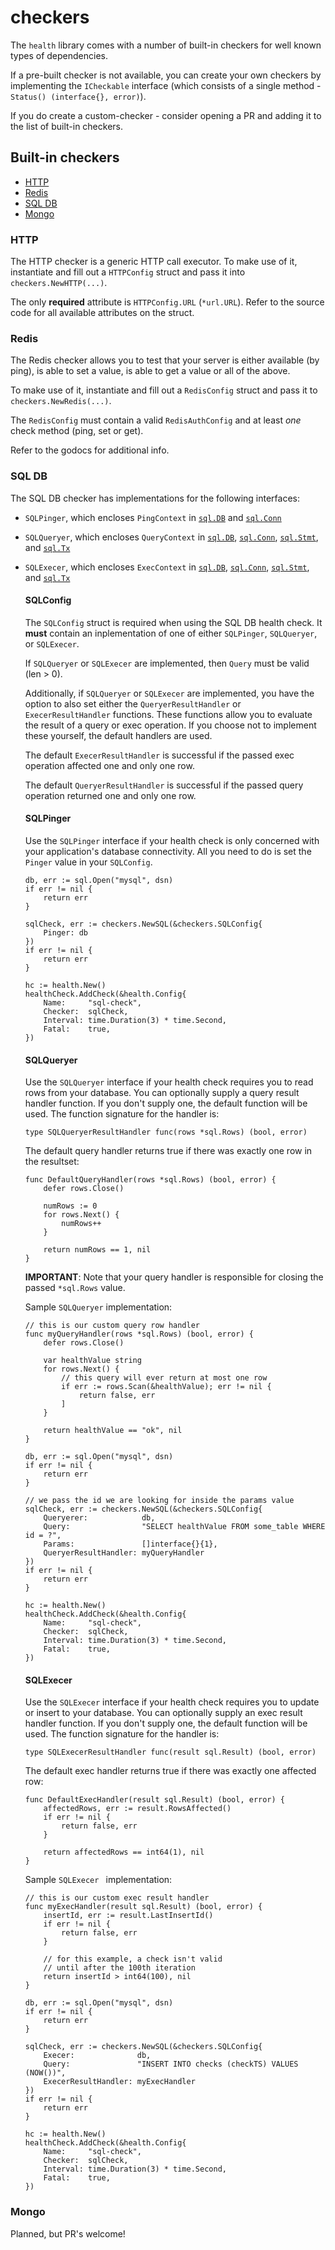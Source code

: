 checkers
========
The `health` library comes with a number of built-in checkers for well known
types of dependencies.

If a pre-built checker is not available, you can create your own checkers by
implementing the `ICheckable` interface (which consists of a single method - 
`Status() (interface{}, error)`).

If you do create a custom-checker - consider opening a PR and adding it to the
list of built-in checkers.

## Built-in checkers

* [HTTP](#http)
* [Redis](#redis)
* [SQL DB](#sql-db)
* [Mongo](#mongo)

### HTTP
The HTTP checker is a generic HTTP call executor. To make use of it, instantiate and fill out a `HTTPConfig` struct and pass it into `checkers.NewHTTP(...)`.

The only **required** attribute is `HTTPConfig.URL` (`*url.URL`). 
Refer to the source code for all available attributes on the struct.

### Redis
The Redis checker allows you to test that your server is either available (by ping), is able to set a value, is able to get a value or all of the above.

To make use of it, instantiate and fill out a `RedisConfig` struct and pass it to `checkers.NewRedis(...)`.

The `RedisConfig` must contain a valid `RedisAuthConfig` and at least _one_ check method (ping, set or get).

Refer to the godocs for additional info.

### SQL DB

The SQL DB checker has implementations for the following interfaces:

- `SQLPinger`, which encloses `PingContext` in [`sql.DB`](https://golang.org/pkg/database/sql/#DB.PingContext) and [`sql.Conn`](https://golang.org/pkg/database/sql/#Conn.PingContext)
- `SQLQueryer`, which encloses `QueryContext` in [`sql.DB`](https://golang.org/pkg/database/sql/#DB.QueryContext), [`sql.Conn`](https://golang.org/pkg/database/sql/#Conn.QueryContext), [`sql.Stmt`](https://golang.org/pkg/database/sql/#Stmt.QueryContext), and [`sql.Tx`](https://golang.org/pkg/database/sql/#Tx.QueryContext)
- `SQLExecer`, which encloses `ExecContext` in [`sql.DB`](https://golang.org/pkg/database/sql/#DB.ExecContext), [`sql.Conn`](https://golang.org/pkg/database/sql/#Conn.ExecContext), [`sql.Stmt`](https://golang.org/pkg/database/sql/#Stmt.ExecContext), and [`sql.Tx`](https://golang.org/pkg/database/sql/#Tx.ExecContext)

	#### SQLConfig
	The `SQLConfig` struct is required when using the SQL DB health check.  It **must** contain an inplementation of one of either `SQLPinger`, `SQLQueryer`, or `SQLExecer`.
	
	If `SQLQueryer` or `SQLExecer` are implemented, then `Query` must be valid (len > 0).
	
	Additionally, if `SQLQueryer` or `SQLExecer` are implemented, you have the option to also set either the `QueryerResultHandler` or `ExecerResultHandler` functions.  These functions allow you to evaluate the result of a query or exec operation.  If you choose not to implement these yourself, the default handlers are used.
	
	The default `ExecerResultHandler` is successful if the passed exec operation affected one and only one row.
	
	The default `QueryerResultHandler` is successful if the passed query operation returned one and only one row.
	
	#### SQLPinger
    Use the `SQLPinger` interface if your health check is only concerned with your application's database connectivity.  All you need to do is set the `Pinger` value in your `SQLConfig`.
    
	```golang
	db, err := sql.Open("mysql", dsn)
	if err != nil {
		return err
	}
	
	sqlCheck, err := checkers.NewSQL(&checkers.SQLConfig{
		Pinger: db
	})
	if err != nil {
		return err
	}
	
	hc := health.New()
	healthCheck.AddCheck(&health.Config{
		Name:     "sql-check",
		Checker:  sqlCheck,
		Interval: time.Duration(3) * time.Second,
		Fatal:    true,
	})
	```

	#### SQLQueryer
	Use the `SQLQueryer` interface if your health check requires you to read rows from your database.  You can optionally supply a query result handler function.  If you don't supply one, the default function will be used.  The function signature for the handler is:
	
	```golang
	type SQLQueryerResultHandler func(rows *sql.Rows) (bool, error)
	```
	The default query handler returns true if there was exactly one row in the resultset:
	
	```golang
	func DefaultQueryHandler(rows *sql.Rows) (bool, error) {
		defer rows.Close()
		
		numRows := 0
		for rows.Next() {
			numRows++
		}
		
		return numRows == 1, nil
	}
	```
	**IMPORTANT**: Note that your query handler is responsible for closing the passed `*sql.Rows` value.

	Sample `SQLQueryer` implementation:
	
	```golang
	// this is our custom query row handler
	func myQueryHandler(rows *sql.Rows) (bool, error) {
		defer rows.Close()
		
		var healthValue string
		for rows.Next() {
			// this query will ever return at most one row
			if err := rows.Scan(&healthValue); err != nil {
				return false, err
			]
		}
		
		return healthValue == "ok", nil
	}
	
	db, err := sql.Open("mysql", dsn)
	if err != nil {
		return err
	}
	
	// we pass the id we are looking for inside the params value
	sqlCheck, err := checkers.NewSQL(&checkers.SQLConfig{
		Queryerer: 			  db,
		Query: 				  "SELECT healthValue FROM some_table WHERE id = ?",
		Params: 			  []interface{}{1},
		QueryerResultHandler: myQueryHandler
	})
	if err != nil {
		return err
	}
	
	hc := health.New()
	healthCheck.AddCheck(&health.Config{
		Name:     "sql-check",
		Checker:  sqlCheck,
		Interval: time.Duration(3) * time.Second,
		Fatal:    true,
	})
	```

	#### SQLExecer
	Use the `SQLExecer` interface if your health check requires you to update or insert to your database.  You can optionally supply an exec result handler function.  If you don't supply one, the default function will be used.  The function signature for the handler is:
	
	```golang
	type SQLExecerResultHandler func(result sql.Result) (bool, error)
	```
	The default exec handler returns true if there was exactly one affected row:
	
	```golang
	func DefaultExecHandler(result sql.Result) (bool, error) {
		affectedRows, err := result.RowsAffected()
		if err != nil {
			return false, err
		}
		
		return affectedRows == int64(1), nil
	}
	```

	Sample `SQLExecer ` implementation:
	
	```golang
	// this is our custom exec result handler
	func myExecHandler(result sql.Result) (bool, error) {
		insertId, err := result.LastInsertId()
		if err != nil {
			return false, err
		}
		
		// for this example, a check isn't valid 
		// until after the 100th iteration
		return insertId > int64(100), nil
	}
	
	db, err := sql.Open("mysql", dsn)
	if err != nil {
		return err
	}
	
	sqlCheck, err := checkers.NewSQL(&checkers.SQLConfig{
		Execer: 			 db,
		Query: 				 "INSERT INTO checks (checkTS) VALUES (NOW())",
		ExecerResultHandler: myExecHandler
	})
	if err != nil {
		return err
	}
	
	hc := health.New()
	healthCheck.AddCheck(&health.Config{
		Name:     "sql-check",
		Checker:  sqlCheck,
		Interval: time.Duration(3) * time.Second,
		Fatal:    true,
	})
	```

### Mongo
Planned, but PR's welcome!
